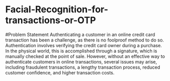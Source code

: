 # Facial-Recognition-for-transactions-or-OTP

#Problem Statement
Authenticating a customer in an online credit card transaction has been a challenge, as there is no foolproof method to do so. Authentication involves verifying the credit card owner during a purchase. In the physical world, this is accomplished through a signature, which is manually checked at the point of sale. However, without an effective way to authenticate customers in online transactions, several issues may arise, including fraudulent transactions, a lengthy transaction process, reduced customer confidence, and higher transaction costs.

